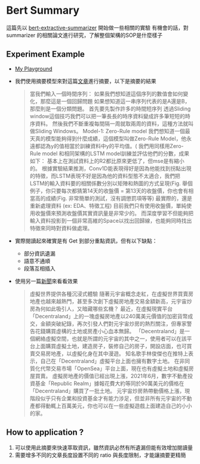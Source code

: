 # Bert Summary
這篇先以 [bert-extractive-summarizer](https://github.com/dmmiller612/bert-extractive-summarizer) 開始做一些相關的實驗
有機會的話，對 summarizer 的相關論文進行研究，了解整個架構的SOP是什麼樣子

## Experiment Example
- [My Playground](https://github.com/Aidenzich/helloBertSummary)

- 我們使用摘要模型來對這篇[文章]((https://bc165870081.medium.com/%E6%99%82%E9%96%93%E5%BA%8F%E5%88%97%E7%9A%84ai%E4%BB%8B%E7%B4%B9-ff250cfc2ff9))進行摘要，以下是摘要的結果

  >當我們輸入一個時間序列：
  >如果我們想知道這個序列的數值會如何變化，那麼這是一個回歸問題
  如果想知道這一串序列代表的是A還是B，那麼則是一個分類問題。 首先要先製作許多的時間短序列
  透過Sliding window這個技巧我們可以把一筆長長的時序資料變成許多筆短短的時序資料。 然後我們不斷重複每間隔一周就取兩周的資料，這種方法就叫做Sliding Windows。 Model-1: Zero-Rule model
  我們想知道一個最天真的模型能夠得到什麼成績，這個模型叫做Zero-Rule Model，他永遠都認為y的值相當於訓練資料中y的平均值。( 我們用同樣用Zero-Rule model 和相同架構的LSTM model訓練並評估他們的分數，成果如下：
  基本上在測試資料上的R2都比原來更低了，但mse是有縮小的。 根據實驗結果推測，Conv1D能表現得好是因為他能找到拐點出現的特徵，而LSTM表現不好是因為他的資料型態不太適合，我們把LSTM的輸入資料要的相關係數分別以矩陣和熱圖的方式呈現(Fig. 舉個例子，你只要每次都猜第14天的收盤價 = 第13天的收盤價，你也會有相當高的成績(Fig. 非常簡單的測試，沒有調懲罰項等等)
  最實際的，還是重新處理資料
  (ex: EDA、特徵工程)
  目前我們只有使用收盤價，單純使用收盤價來預測收盤價其實資訊量是非常少的。 而深度學習不但能夠把輸入資料投影到一個非常高維的Space以找出回歸線，也能夠同時找出特徵來同時對資料做處理。

- 實際閱讀起來確實是有 Get 到部分重點資訊，但有以下缺點：
  - 部分資訊遺漏
  - 語意不通順
  - 段落互相插入

- 使用另一篇[新聞](https://www.bbc.com/zhongwen/trad/science-59993121)來看看效果
    >虛擬世界提供各種沉浸式體驗
    隨著元宇宙概念走紅，在虛擬世界買賣房地產也越來越熱門，甚至多次創下虛擬房地產交易金額新高，元宇宙炒房為何如此吸引人，又暗藏哪些玄機？ 最近，在虛擬現實平台「Decentraland」上的一塊虛擬房地產以240萬美元價值的加密貨幣成交，金額突破紀錄，再次引發人們對元宇宙炒房的熱烈關注，但專家警告花錢購買虛構的土地或房產小心血本無歸。 「Decentraland」是一個網絡虛擬空間，也就是所謂的元宇宙的其中之一，使用者可以在該平台上面購買虛擬土地，建造房子，裝修自己的房子，開設店面，也可買賣交易房地產，以虛擬化身在其中漫遊。 知名歌手林俊傑也在推特上表示，自己在「Decentraland」虛擬平台上面也擁有數字土地。 在非同質化代幣交易市場「OpenSea」平台上面，現在也有虛擬土地和虛擬房屋買賣。 虛擬房地產的價值已經出現上漲，2021年6月，數字不動產投資基金「Republic Realm」據報花費大約等同於90萬美元的價格在「Decentraland」購買了一批土地。 元宇宙炒房熱帶動價格上漲，現階段似乎只有企業和投資基金才有能力涉足，但並非所有元宇宙的不動產都得動輒上百萬美元，你也可以在一些虛擬遊戲上面建造自己的小小的家。
    


## How to application ?
1. 可以使用此摘要來快速萃取資訊，雖然資訊必然有所遺漏但能有效增加閱讀量
2. 需要增多不同的文章長度設置不同的 ratio 與長度限制，才能讓摘要更精簡